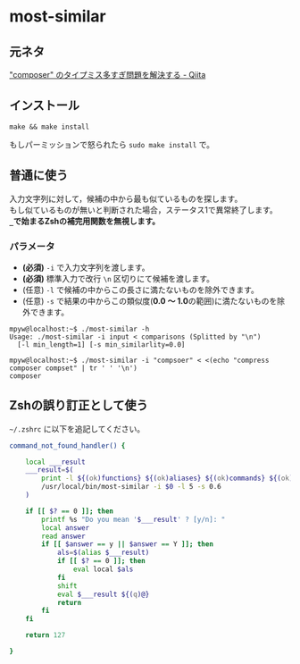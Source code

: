 # most-similar

## 元ネタ

["composer" のタイプミス多すぎ問題を解決する - Qiita](http://qiita.com/mpyw/items/a4495d476ea9ffe54e16)

## インストール

```
make && make install
```

もしパーミッションで怒られたら `sudo make install` で。

## 普通に使う

入力文字列に対して，候補の中から最も似ているものを探します。  
もし似ているものが無いと判断された場合，ステータス1で異常終了します。  
**`_`で始まるZshの補完用関数を無視します。**

### パラメータ

- **(必須)** `-i` で入力文字列を渡します。
- **(必須)** 標準入力で改行 `\n` 区切りにて候補を渡します。
- (任意) `-l` で候補の中からこの長さに満たないものを除外できます。
- (任意) `-s` で結果の中からこの類似度(**0.0 〜 1.0**の範囲)に満たないものを除外できます。

```ShellSession
mpyw@localhost:~$ ./most-similar -h
Usage: ./most-similar -i input < comparisons (Splitted by "\n")
  [-l min_length=1] [-s min_similarlity=0.0]

mpyw@localhost:~$ ./most-similar -i "compsoer" < <(echo "compress composer compset" | tr ' ' '\n')
composer
```

## Zshの誤り訂正として使う

`~/.zshrc` に以下を追記してください。

```zsh
command_not_found_handler() {

    local ___result
    ___result=$(
        print -l ${(ok)functions} ${(ok)aliases} ${(ok)commands} ${(ok)builtins} |
        /usr/local/bin/most-similar -i $0 -l 5 -s 0.6
    )

    if [[ $? == 0 ]]; then
        printf %s "Do you mean '$___result' ? [y/n]: "
        local answer
        read answer
        if [[ $answer == y || $answer == Y ]]; then
            als=$(alias $___result)
            if [[ $? == 0 ]]; then
                eval local $als
            fi
            shift
            eval $___result ${(q)@}
            return 
        fi
    fi

    return 127

}
```